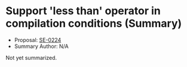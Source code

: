 # Support 'less than' operator in compilation conditions (Summary)

* Proposal: [SE-0224](https://github.com/apple/swift-evolution/blob/main/proposals/0224-ifswift-lessthan-operator.md)
* Summary Author: N/A

Not yet summarized.
